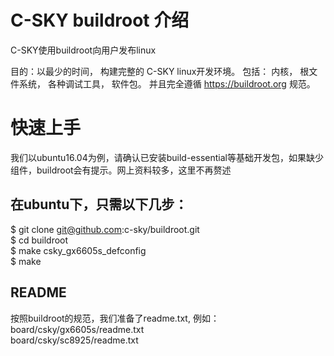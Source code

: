 # C-SKY buildroot 介绍

C-SKY使用buildroot向用户发布linux

目的：以最少的时间， 构建完整的 C-SKY linux开发环境。
包括： 内核， 根文件系统， 各种调试工具， 软件包。 并且完全遵循 https://buildroot.org 规范。

# 快速上手

我们以ubuntu16.04为例，请确认已安装build-essential等基础开发包，如果缺少组件，buildroot会有提示。网上资料较多，这里不再赘述

## 在ubuntu下，只需以下几步：
$ git clone git@github.com:c-sky/buildroot.git<br>
$ cd buildroot<br>
$ make csky_gx6605s_defconfig<br>
$ make<br>

## README
按照buildroot的规范，我们准备了readme.txt, 例如：<br>
board/csky/gx6605s/readme.txt<br>
board/csky/sc8925/readme.txt<br>

